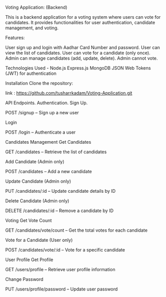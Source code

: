 Voting Application: (Backend)

This is a backend application for a voting system where users can vote for candidates. 
It provides functionalities for user authentication, candidate management, and voting.

Features:

User sign up and login with Aadhar Card Number and password.
User can view the list of candidates.
User can vote for a candidate (only once).
Admin can manage candidates (add, update, delete).
Admin cannot vote.

Technologies Used -
Node.js
Express.js
MongoDB
JSON Web Tokens (JWT) for authentication

Installation
Clone the repository:

 link : https://github.com/tusharrkadam/Voting-Application.git

API Endpoints.
Authentication.
Sign Up.

POST /signup – Sign up a new user

Login

POST /login – Authenticate a user

Candidates Management
Get Candidates

GET /candidates – Retrieve the list of candidates

Add Candidate (Admin only)

POST /candidates – Add a new candidate

Update Candidate (Admin only)

PUT /candidates/:id – Update candidate details by ID

Delete Candidate (Admin only)

DELETE /candidates/:id – Remove a candidate by ID

Voting
Get Vote Count

GET /candidates/vote/count – Get the total votes for each candidate

Vote for a Candidate (User only)

POST /candidates/vote/:id – Vote for a specific candidate

User Profile
Get Profile

GET /users/profile – Retrieve user profile information

Change Password

PUT /users/profile/password – Update user password


